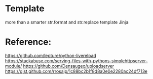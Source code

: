 
# Template
more than a smarter str.format and str.replace
template Jinja

# Reference:
https://github.com/lepture/python-livereload
https://stackabuse.com/serving-files-with-pythons-simplehttpserver-module/
https://github.com/Densaugeo/uploadserver
https://gist.github.com/rrosajp/1c88bc2b1f8d8a0e0e2280ac24df713e
